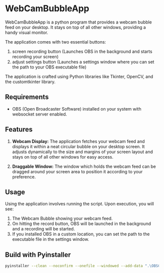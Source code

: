 # WebCamBubbleApp

WebCamBubbleApp is a python program that provides a webcam bubble feed on your desktop. It stays on top of all other windows, providing a handy visual monitor.

The application comes with two essential buttons:

1. screen recording button (Launches OBS in the background and starts recording your screen)
2. adjust settings button (Launches a settings window where you can set the path to your OBS executable file)

The application is crafted using Python libraries like Tkinter, OpenCV, and the customtkinter library.

## Requirements

- OBS (Open Broadcaster Software) installed on your system with websocket server enabled.

## Features

1. **Webcam Display:** The application fetches your webcam feed and displays it within a neat circular bubble on your desktop screen. It adjusts dynamically to the size and margins of your screen layout and stays on top of all other windows for easy access.

2. **Draggable Window:** The window which holds the webcam feed can be dragged around your screen area to position it according to your preference.

## Usage

Using the application involves running the script. Upon execution, you will see:

1. The Webcam Bubble showing your webcam feed.
2. On hitting the record button, OBS will be launched in the background and a recording will be started.
3. If you installed OBS in a custom location, you can set the path to the executable file in the settings window.

## Build with Pyinstaller

```bash
pyinstaller --clean --noconfirm --onefile --windowed --add-data ".\OBSCommand;OBSCommand/" --add-data ".\webcam_env\Lib\site-packages\customtkinter;customtkinter/" --add-data ".\assets\*;assets/" --name WebcamBubble main.py
```